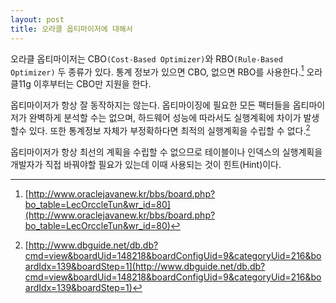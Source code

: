 ```yaml
---
layout: post
title: 오라클 옵티마이저에 대해서
---
```


오라클 옵티마이저는 CBO`(Cost-Based Optimizer)`와 RBO`(Rule-Based Optimizer)` 두 종류가 있다. 통계 정보가 있으면 CBO, 없으면 RBO를 사용한다.[^1] 오라클11g 이후부터는 CBO만 지원을 한다. 

옵티마이저가 항상 잘 동작하지는 않는다. 옵티마이징에 필요한 모든 팩터들을 옵티마이저가 완벽하게 분석할 수는 없으며, 하드웨어 성능에 따라서도 실행계획에 차이가 발생할수 있다. 또한 통계정보 자체가 부정확하다면 최적의 실행계획을 수립할 수 없다.[^2]

옵티마이저가 항상 최선의 계획을 수립할 수 없으므로 테이블이나 인덱스의 실행계획을 개발자가 직접 바꿔야할 필요가 있는데 이때 사용되는 것이 힌트(Hint)이다.

[^1]:[http://www.oraclejavanew.kr/bbs/board.php?bo_table=LecOrccleTun&wr_id=80](http://www.oraclejavanew.kr/bbs/board.php?bo_table=LecOrccleTun&wr_id=80)
[^2]:[http://www.dbguide.net/db.db?cmd=view&boardUid=148218&boardConfigUid=9&categoryUid=216&boardIdx=139&boardStep=1](http://www.dbguide.net/db.db?cmd=view&boardUid=148218&boardConfigUid=9&categoryUid=216&boardIdx=139&boardStep=1)
